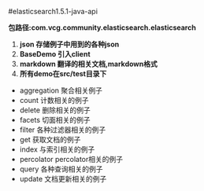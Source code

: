 #elasticsearch1.5.1-java-api

**包路径:com.vcg.community.elasticsearch.elasticsearch**

 1.  **json 存储例子中用到的各种json**
 2. **BaseDemo  引入client**
 2. **markdown 翻译的相关文档,markdown格式**
 4. **所有demo在src/test目录下**

 

 - aggregation 
 聚合相关例子
 - count 
 计数相关的例子
 - delete 
 删除相关的例子
 - facets
 切面相关的例子
 - filter
  各种过滤器相关的例子
 - get
  获取文档的例子
  - index
    与索引相关的例子
 - percolator
  percolator相关的例子
 - query
  各种查询相关的例子
 - update
  文档更新相关的例子
  
  
 

